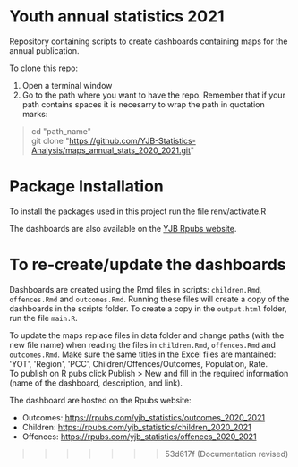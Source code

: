 # Youth annual statistics 2021

Repository containing scripts to create dashboards containing maps for the annual publication.  

To clone this repo:
1. Open a terminal window
2. Go to the path where you want to have the repo. Remember that if your path contains spaces it is necesarry to wrap the path in quotation marks:

> cd "path_name"  
> git clone "https://github.com/YJB-Statistics-Analysis/maps_annual_stats_2020_2021.git"

# Package Installation   

To install the packages used in this project run the file renv/activate.R


The dashboards are also available on the [YJB Rpubs website](https://rpubs.com/yjb_statistics). 

# To re-create/update the dashboards

Dashboards are created using the Rmd files in scripts: ```children.Rmd```, ```offences.Rmd``` and ```outcomes.Rmd```. Running these files will create a copy of the dashboards in the scripts folder.
To create a copy in the ```output.html``` folder, run the file ```main.R```.

To update the maps replace files in data folder and change paths (with the new file name) when reading the files in ```children.Rmd```, ```offences.Rmd``` and ```outcomes.Rmd```.
Make sure the same titles in the Excel files are mantained: 'YOT', 'Region', 'PCC', Children/Offences/Outcomes, Population, Rate.  
To publish on R pubs click Publish > New and fill in the required information (name of the dashboard, description, and link).


The dashboard are hosted on the Rpubs website:
- Outcomes: https://rpubs.com/yjb_statistics/outcomes_2020_2021
- Children: https://rpubs.com/yjb_statistics/children_2020_2021
- Offences: https://rpubs.com/yjb_statistics/offences_2020_2021
>>>>>>> 53d617f (Documentation revised)
